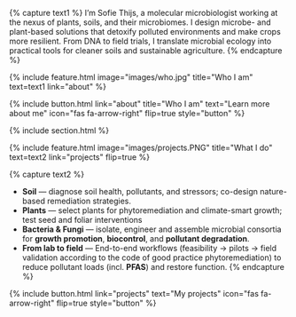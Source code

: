 ---
---

{% capture text1 %}
I’m Sofie Thijs, a molecular microbiologist working at the nexus of plants, soils, and their microbiomes. I design microbe- and plant-based solutions that detoxify polluted environments and make crops more resilient. From DNA to field trials, I translate microbial ecology into practical tools for cleaner soils and sustainable agriculture.
{% endcapture %}

{% 
  include feature.html
  image="images/who.jpg"
  title="Who I am"
  text=text1
  link="about"
%}

<div class="center">
  {%
    include button.html
    link="about"
    title="Who I am"
    text="Learn more about me"
    icon="fas fa-arrow-right"
    flip=true
    style="button"
  %}
</div>

{% include section.html %}

{% 
  include feature.html
  image="images/projects.PNG"
  title="What I do"
  text=text2
  link="projects"
  flip=true
%}

{% capture text2 %}
- **Soil** — diagnose soil health, pollutants, and stressors; co-design nature-based remediation strategies.
- **Plants** — select plants for phytoremediation and climate-smart growth; test seed and foliar interventions
- **Bacteria & Fungi** — isolate, engineer and assemble microbial consortia for **growth promotion**, **biocontrol**, and **pollutant degradation**.
- **From lab to field** — End-to-end workflows (feasibility → pilots → field validation according to the code of good practice phytoremediation) to reduce pollutant loads (incl. **PFAS**) and restore function.
{% endcapture %}

<div class="center">
  {%
    include button.html
    link="projects"
    text="My projects"
    icon="fas fa-arrow-right"
    flip=true
    style="button"
  %}
</div>

